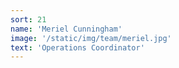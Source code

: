 ```yaml
---
sort: 21
name: 'Meriel Cunningham'
image: '/static/img/team/meriel.jpg'
text: 'Operations Coordinator'
---
```

